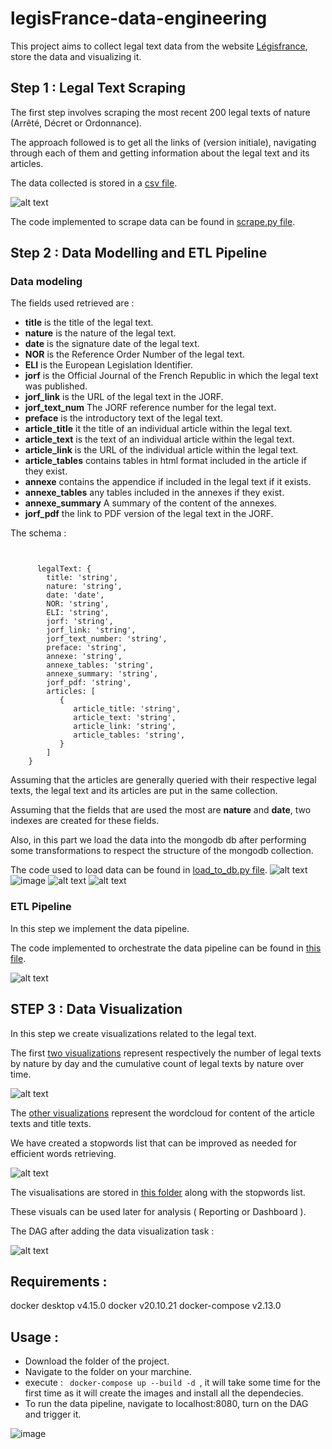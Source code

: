 # legisFrance-data-engineering
This project aims to collect legal text data from the website [Légisfrance](https://www.legifrance.gouv.fr/search/lois?tab_selection=lawarticledecree&searchField=ALL&query=*&searchType=ALL&nature=ORDONNANCE&nature=DECRET&nature=ARRETE&etatArticle=VIGUEUR&etatArticle=ABROGE_DIFF&etatTexte=VIGUEUR&etatTexte=ABROGE_DIFF&typeRecherche=date&dateVersion=18%2F04%2F2023&typePagination=DEFAUT&sortValue=SIGNATURE_DATE_DESC&pageSize=100&page=1&tab_selection=lawarticledecree#lois), store the data and visualizing it.

## Step 1 : Legal Text Scraping

The first step involves scraping the most recent 200 legal texts of nature (Arrêté, Décret or Ordonnance).

The approach followed is to get all the links of (version initiale), navigating through each of them and getting information about the legal text and its articles.

The data collected is stored in a [csv file](https://github.com/HazemAbdesamed/legisFrance-data-engineering/blob/main/csv_files/legal_texts.csv).

![alt text](https://user-images.githubusercontent.com/48518599/234459110-cfb9c71f-aca8-4dca-8dfc-6e9a4349cf6c.png "csv file")


The code implemented to scrape data can be found in [scrape.py file](https://github.com/HazemAbdesamed/legisFrance-data-engineering/blob/main/airflow/dags/functions/scrape.py).

## Step 2 : Data Modelling and ETL Pipeline

### Data modeling
The fields used retrieved are : 
* **title** is the title of the legal text.
* **nature** is the nature of the legal text.
* **date** is the signature date of the legal text.
* **NOR** is the Reference Order Number of the legal text.
* **ELI** is the European Legislation Identifier.
* **jorf** is the Official Journal of the French Republic in which the legal text was published.
* **jorf_link** is the URL of the legal text in the JORF.
* **jorf_text_num** The JORF reference number for the legal text.
* **preface** is the introductory text of the legal text.
* **article_title** it the title of an individual article within the legal text.
* **article_text** is the text of an individual article within the legal text.
* **article_link** is the URL of the individual article within the legal text.
* **article_tables** contains tables in html format included in the article if they exist.
* **annexe**  contains the appendice if included in the legal text if it exists.
* **annexe_tables** any tables included in the annexes if they exist.
* **annexe_summary** A summary of the content of the annexes.
* **jorf_pdf** the link to PDF version of the legal text in the JORF.

The schema :
<pre><code>

      legalText: {
        title: 'string',
        nature: 'string',
        date: 'date',
        NOR: 'string',
        ELI: 'string',
        jorf: 'string',
        jorf_link: 'string',
        jorf_text_number: 'string',
        preface: 'string',
        annexe: 'string',
        annexe_tables: 'string',
        annexe_summary: 'string',
        jorf_pdf: 'string',
        articles: [
           { 
              article_title: 'string',
              article_text: 'string',
              article_link: 'string',
              article_tables: 'string',
           }
        ]
    }
</pre></code>

Assuming that the articles are generally queried with their respective legal texts, the legal text and its articles are put in the same collection.

Assuming that the fields that are used the most are **nature** and **date**, two indexes are created for these fields.

Also, in this part we load the data into the mongodb db after performing some transformations to respect the structure of the mongodb collection.

The code used to load data can be found in [load_to_db.py file](https://github.com/HazemAbdesamed/legisFrance-data-engineering/blob/main/airflow/dags/functions/load_to_db.py).
![alt text](https://user-images.githubusercontent.com/48518599/234460528-74538ff4-f103-4769-ac84-403afbfd5385.png "example")
![image](https://user-images.githubusercontent.com/48518599/234460609-734ed455-4ca7-4c23-9738-2de69c978182.png "number of documents")
![alt text](https://user-images.githubusercontent.com/48518599/234668931-65d758e4-0588-4f01-b183-2dda23f3f0c6.png "NOR, title and nature fields")
![alt text](https://user-images.githubusercontent.com/48518599/234669462-39da5e03-4da7-4052-b7f5-04b12dca3818.png "distinct nature values ")




### ETL Pipeline
In this step we implement the data pipeline.

The code implemented to orchestrate the data pipeline can be found in [this file](https://github.com/HazemAbdesamed/legisFrance-data-engineering/blob/main/airflow/dags/main.py).

![alt text](https://user-images.githubusercontent.com/48518599/234460700-c1edfe17-a8bd-49e8-bdb8-fac19ac1d905.png "the pipeline run successfully")


## STEP 3 : Data Visualization

In this step we create visualizations related to the legal text.

The first [two visualizations](https://github.com/HazemAbdesamed/legisFrance-data-engineering/blob/main/airflow/visualizations/legal_text_by_nature_over_time.png) represent respectively the number of legal texts by nature by day and the cumulative count of legal texts by nature over time.


![alt text](https://user-images.githubusercontent.com/48518599/234665158-156492de-a3f9-4063-8dca-48ef857e074b.png "counts by nature over time and cumulative counts by nature over time")


The [other visualizations](https://github.com/HazemAbdesamed/legisFrance-data-engineering/blob/main/airflow/visualizations/wordcloud.png) represent the wordcloud for content of the article texts and title texts.

We have created a stopwords list that can be improved as needed for efficient words retrieving.

![alt text](https://user-images.githubusercontent.com/48518599/234665698-627a2d46-fb1c-449c-a527-795083876045.png "wordcloud for titles and content of text ")

The visualisations are stored in [this folder](https://github.com/HazemAbdesamed/legisFrance-data-engineering/tree/main/airflow/visualizations) along with the stopwords list. 

These visuals can be used later for analysis ( Reporting or Dashboard ).

The DAG after adding the data visualization task : 

![alt text](https://user-images.githubusercontent.com/48518599/234666740-4df39f95-50f7-43be-ab63-5be59f44f2ac.png "the dag with data visualization task")



## Requirements : 
docker desktop v4.15.0
docker v20.10.21
docker-compose v2.13.0

## Usage :
* Download the folder of the project.
* Navigate to the folder on your marchine.
* execute : <code> docker-compose up --build -d </code>, it will take some time for the first time as it will create the images and install all the dependecies.
* To run the data pipeline, navigate to localhost:8080, turn on the DAG and trigger it.

![image](https://user-images.githubusercontent.com/48518599/234822563-e89e35c0-26e4-4438-b08b-dd0d69f65e41.png "running a data pipeline")


